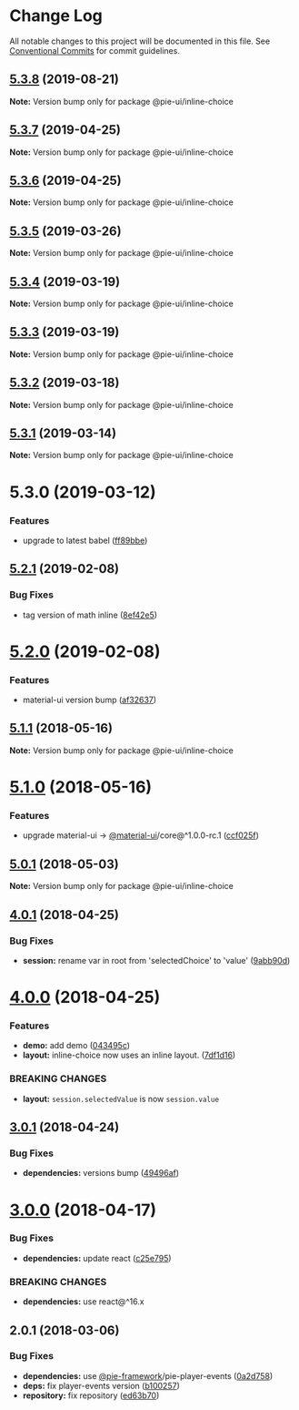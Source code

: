 # Change Log

All notable changes to this project will be documented in this file.
See [Conventional Commits](https://conventionalcommits.org) for commit guidelines.

## [5.3.8](https://github.com/pie-framework/pie-ui/compare/@pie-ui/inline-choice@5.3.7...@pie-ui/inline-choice@5.3.8) (2019-08-21)

**Note:** Version bump only for package @pie-ui/inline-choice





## [5.3.7](https://github.com/pie-framework/pie-ui/compare/@pie-ui/inline-choice@5.3.6...@pie-ui/inline-choice@5.3.7) (2019-04-25)

**Note:** Version bump only for package @pie-ui/inline-choice





## [5.3.6](https://github.com/pie-framework/pie-ui/compare/@pie-ui/inline-choice@5.3.5...@pie-ui/inline-choice@5.3.6) (2019-04-25)

**Note:** Version bump only for package @pie-ui/inline-choice





## [5.3.5](https://github.com/pie-framework/pie-ui/compare/@pie-ui/inline-choice@5.3.4...@pie-ui/inline-choice@5.3.5) (2019-03-26)

**Note:** Version bump only for package @pie-ui/inline-choice





## [5.3.4](https://github.com/pie-framework/pie-ui/compare/@pie-ui/inline-choice@5.3.3...@pie-ui/inline-choice@5.3.4) (2019-03-19)

**Note:** Version bump only for package @pie-ui/inline-choice





## [5.3.3](https://github.com/pie-framework/pie-ui/compare/@pie-ui/inline-choice@5.3.2...@pie-ui/inline-choice@5.3.3) (2019-03-19)

**Note:** Version bump only for package @pie-ui/inline-choice





## [5.3.2](https://github.com/pie-framework/pie-ui/compare/@pie-ui/inline-choice@5.3.1...@pie-ui/inline-choice@5.3.2) (2019-03-18)

**Note:** Version bump only for package @pie-ui/inline-choice





## [5.3.1](https://github.com/pie-framework/pie-ui/compare/@pie-ui/inline-choice@5.3.0...@pie-ui/inline-choice@5.3.1) (2019-03-14)

**Note:** Version bump only for package @pie-ui/inline-choice





# 5.3.0 (2019-03-12)


### Features

* upgrade to latest babel ([ff89bbe](https://github.com/pie-framework/pie-ui/commit/ff89bbe))





## [5.2.1](https://github.com/pie-framework/pie-ui/compare/@pie-ui/inline-choice@5.2.0...@pie-ui/inline-choice@5.2.1) (2019-02-08)


### Bug Fixes

* tag version of math inline ([8ef42e5](https://github.com/pie-framework/pie-ui/commit/8ef42e5))





# [5.2.0](https://github.com/pie-framework/pie-ui/compare/@pie-ui/inline-choice@5.1.1...@pie-ui/inline-choice@5.2.0) (2019-02-08)


### Features

* material-ui version bump ([af32637](https://github.com/pie-framework/pie-ui/commit/af32637))





<a name="5.1.1"></a>
## [5.1.1](https://github.com/pie-framework/pie-ui/compare/@pie-ui/inline-choice@5.1.0...@pie-ui/inline-choice@5.1.1) (2018-05-16)




**Note:** Version bump only for package @pie-ui/inline-choice

<a name="5.1.0"></a>
# [5.1.0](https://github.com/pie-framework/pie-ui/compare/@pie-ui/inline-choice@5.0.1...@pie-ui/inline-choice@5.1.0) (2018-05-16)


### Features

* upgrade material-ui -> [@material-ui](https://github.com/material-ui)/core@^1.0.0-rc.1 ([ccf025f](https://github.com/pie-framework/pie-ui/commit/ccf025f))




<a name="5.0.1"></a>
## [5.0.1](https://github.com/pie-framework/pie-ui/compare/@pie-ui/inline-choice@5.0.0...@pie-ui/inline-choice@5.0.1) (2018-05-03)




**Note:** Version bump only for package @pie-ui/inline-choice

<a name="4.0.1"></a>
## [4.0.1](https://github.com/pie-framework/pie-ui/compare/@pie-ui/inline-choice@4.0.0...@pie-ui/inline-choice@4.0.1) (2018-04-25)


### Bug Fixes

* **session:** rename var in root from 'selectedChoice' to 'value' ([9abb90d](https://github.com/pie-framework/pie-ui/commit/9abb90d))




<a name="4.0.0"></a>
# [4.0.0](https://github.com/pie-framework/pie-ui/compare/@pie-ui/inline-choice@3.0.1...@pie-ui/inline-choice@4.0.0) (2018-04-25)


### Features

* **demo:** add demo ([043495c](https://github.com/pie-framework/pie-ui/commit/043495c))
* **layout:** inline-choice now uses an inline layout. ([7df1d16](https://github.com/pie-framework/pie-ui/commit/7df1d16))


### BREAKING CHANGES

* **layout:** `session.selectedValue` is now `session.value`




<a name="3.0.1"></a>
## [3.0.1](https://github.com/pie-framework/pie-ui/compare/@pie-ui/inline-choice@3.0.0...@pie-ui/inline-choice@3.0.1) (2018-04-24)


### Bug Fixes

* **dependencies:** versions bump ([49496af](https://github.com/pie-framework/pie-ui/commit/49496af))




<a name="3.0.0"></a>
# [3.0.0](https://github.com/pie-framework/pie-ui/compare/@pie-ui/inline-choice@2.0.1...@pie-ui/inline-choice@3.0.0) (2018-04-17)


### Bug Fixes

* **dependencies:** update react ([c25e795](https://github.com/pie-framework/pie-ui/commit/c25e795))


### BREAKING CHANGES

* **dependencies:** use react@^16.x




<a name="2.0.1"></a>
## 2.0.1 (2018-03-06)


### Bug Fixes

* **dependencies:** use [@pie-framework](https://github.com/pie-framework)/pie-player-events ([0a2d758](https://github.com/pie-framework/pie-ui/commit/0a2d758))
* **deps:** fix player-events version ([b100257](https://github.com/pie-framework/pie-ui/commit/b100257))
* **repository:** fix repository ([ed63b70](https://github.com/pie-framework/pie-ui/commit/ed63b70))
